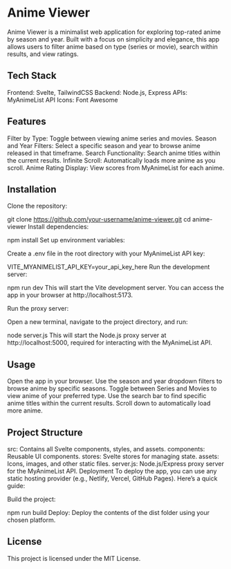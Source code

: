 # Anime Viewer
Anime Viewer is a minimalist web application for exploring top-rated anime by season and year. Built with a focus on simplicity and elegance, this app allows users to filter anime based on type (series or movie), search within results, and view ratings.

## Tech Stack
Frontend: Svelte, TailwindCSS
Backend: Node.js, Express
APIs: MyAnimeList API
Icons: Font Awesome
## Features
Filter by Type: Toggle between viewing anime series and movies.
Season and Year Filters: Select a specific season and year to browse anime released in that timeframe.
Search Functionality: Search anime titles within the current results.
Infinite Scroll: Automatically loads more anime as you scroll.
Anime Rating Display: View scores from MyAnimeList for each anime.

## Installation
Clone the repository:

git clone https://github.com/your-username/anime-viewer.git
cd anime-viewer
Install dependencies:

npm install
Set up environment variables:

Create a .env file in the root directory with your MyAnimeList API key:

VITE_MYANIMELIST_API_KEY=your_api_key_here
Run the development server:

npm run dev
This will start the Vite development server. You can access the app in your browser at http://localhost:5173.

Run the proxy server:

Open a new terminal, navigate to the project directory, and run:

node server.js
This will start the Node.js proxy server at http://localhost:5000, required for interacting with the MyAnimeList API.

## Usage
Open the app in your browser.
Use the season and year dropdown filters to browse anime by specific seasons.
Toggle between Series and Movies to view anime of your preferred type.
Use the search bar to find specific anime titles within the current results.
Scroll down to automatically load more anime.

## Project Structure
src: Contains all Svelte components, styles, and assets.
components: Reusable UI components.
stores: Svelte stores for managing state.
assets: Icons, images, and other static files.
server.js: Node.js/Express proxy server for the MyAnimeList API.
Deployment
To deploy the app, you can use any static hosting provider (e.g., Netlify, Vercel, GitHub Pages). Here’s a quick guide:

Build the project:

npm run build
Deploy: Deploy the contents of the dist folder using your chosen platform.

## License
This project is licensed under the MIT License.

